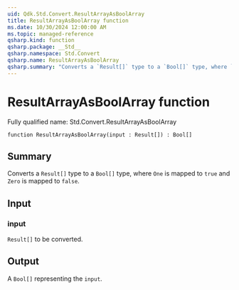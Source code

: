 ```yaml
---
uid: Qdk.Std.Convert.ResultArrayAsBoolArray
title: ResultArrayAsBoolArray function
ms.date: 10/30/2024 12:00:00 AM
ms.topic: managed-reference
qsharp.kind: function
qsharp.package: __Std__
qsharp.namespace: Std.Convert
qsharp.name: ResultArrayAsBoolArray
qsharp.summary: "Converts a `Result[]` type to a `Bool[]` type, where `One` is mapped to `true` and `Zero` is mapped to `false`."
---
```


# ResultArrayAsBoolArray function

Fully qualified name: Std.Convert.ResultArrayAsBoolArray

```qsharp
function ResultArrayAsBoolArray(input : Result[]) : Bool[]
```

## Summary
Converts a `Result[]` type to a `Bool[]` type, where `One`
is mapped to `true` and `Zero` is mapped to `false`.

## Input
### input
`Result[]` to be converted.

## Output
A `Bool[]` representing the `input`.
